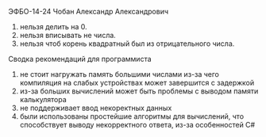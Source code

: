 ЭФБО-14-24
Чобан Александр Александрович

1. нельзя делить на 0.
2. нельзя вписывать не числа.
3. нельзя чтоб корень квадратный был из отрицательного числа.

Сводка рекомендаций для программиста

1. не стоит нагружать память большими числами из-за чего компиляция на слабых устройствах может завершится с задержкой
2. из-за больших вычислений может быть проблемы с выводом памяти калькулятора
3. не поддерживает ввод некоректных данных
4. были использованы простейшие алгоритмы для вычислений, что способствует выводу некорректного ответа, из-зa особенностей C#
